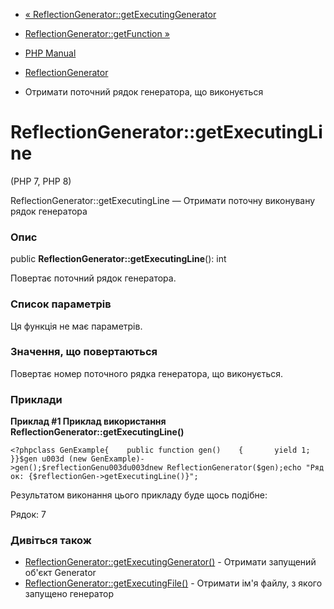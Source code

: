 - [«
ReflectionGenerator::getExecutingGenerator](reflectiongenerator.getexecutinggenerator.md)
- [ReflectionGenerator::getFunction
»](reflectiongenerator.getfunction.md)

- [PHP Manual](index.md)
- [ReflectionGenerator](class.reflectiongenerator.md)
- Отримати поточний рядок генератора, що виконується

# ReflectionGenerator::getExecutingLine

(PHP 7, PHP 8)

ReflectionGenerator::getExecutingLine — Отримати поточну виконувану
рядок генератора

### Опис

public **ReflectionGenerator::getExecutingLine**(): int

Повертає поточний рядок генератора.

### Список параметрів

Ця функція не має параметрів.

### Значення, що повертаються

Повертає номер поточного рядка генератора, що виконується.

### Приклади

**Приклад #1 Приклад використання
**ReflectionGenerator::getExecutingLine()****

` <?phpclass GenExample{    public function gen()    {       yield 1; }}$gen u003d (new GenExample)->gen();$reflectionGenu003du003dnew ReflectionGenerator($gen);echo "Рядок: {$reflectionGen->getExecutingLine()}"; `

Результатом виконання цього прикладу буде щось подібне:

Рядок: 7

### Дивіться також

- [ReflectionGenerator::getExecutingGenerator()](reflectiongenerator.getexecutinggenerator.md) -
Отримати запущений об'єкт Generator
- [ReflectionGenerator::getExecutingFile()](reflectiongenerator.getexecutingfile.md) -
Отримати ім'я файлу, з якого запущено генератор
